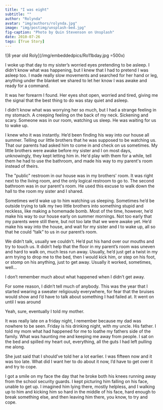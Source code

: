 ```yaml
---
title: "I was eight"
subtitle: ""
author: "Rolynda"
avatar: "img/authors/rolynda.jpg"
image: "img/postimg/unsplash-bed.jpg"
fig-caption: "Photo by Quin Stevenson on Unsplash"
date: 2010-07-26 
tags: [True Story]
---
```


![8 year old Roly](/img/embeddedpics/Ro11bday.jpg =500x)

I woke up that day to my sister’s worried eyes pretending to be asleep. I didn’t
know what was happening, but I knew that I had to pretend I was asleep too. I
made really slow movements and searched for her hand or leg, anything under
the blanket we shared to let her know I was awake and ready for a command.

It was her forearm I found. Her eyes shot open, worried and tired, giving me the
signal that the best thing to do was stay quiet and asleep.

I didn’t know what was worrying her so much, but I had a strange feeling in my
stomach. A creeping feeling on the back of my neck. Sickening and
scary. Someone was in our room, watching us sleep. He was waiting for us to
wake up.

I knew who it was instantly. He’d been finding his way into our house all summer.
Telling our little brothers that he was supposed to be watching us. That our
parents had asked him to come in and check on us sometimes. My little brothers
were awake before my sister and I on most days, unknowingly, they kept letting
him in. He'd play with them for a while, tell them he had to use the bathroom, and
made his way to my parent's room instead of theirs.

The "public" restroom in our house was in my brothers' room. It was right next to
the living room, and the only logical restroom to go to. The second bathroom was
in our parent's room. He used this excuse to walk down the hall to the room my
sister and I shared.

Sometimes we’d wake up to him watching us sleeping. Sometimes he’d be
outside trying to talk my two little brothers into something stupid and reckless, like
making a homemade bomb. Most of the time, however, he’d make his way to our
house early on summer mornings. Not too early that my parents were still there,
but not too late that we were awake yet. He’d make his way into the house, and
wait for my sister and I to wake up, all so that he could “talk” to us in our parent’s
room.

We didn’t talk, usually we couldn’t. He’d put his hand over our mouths and try to
touch us. It didn’t help that the floor in my parent’s room was uneven and hard to
walk on, much less run away. Usually, he’d just get a twist in my arm trying to drop
me to the bed, then I would kick him, or step on his foot, or stomp on his anything,
just to get away. Usually it worked, sometimes, well...

I don’t remember much about what happened when I didn’t get away.

For some reason, I didn’t tell much of anybody. This was the year that I started
wearing a sweater religiously everywhere, for fear that the bruises would show
and I’d have to talk about something I had failed at. It went on until I was around


Yeah, sure, eventually I told my mother.


It was really late on a friday night, I remember because my dad was nowhere to
be seen. Friday is his drinking night, with my uncle. His father. I told my mom what
had happened for me to loathe my fathers side of the family. What was haunting
me and keeping me away from people. I sat on the bed and spilled my heart out,
everything, all the guts I had left pulling me along.

She just said that I should’ve told her a lot earlier. I was fifteen now and it was too
late. What did I want her to do about it now, I’d have to get over it and try to cope.

I got a smile on my face the day that he broke both his knees running away from
the school security guards. I kept picturing him falling on his face, unable to get
up. I imagined him lying there, mostly helpless, and I walking up to him and
kicking him so hard in the middle of his face, hard enough to break something
else, and then leaving him there, 
you know, 
to try and cope.
